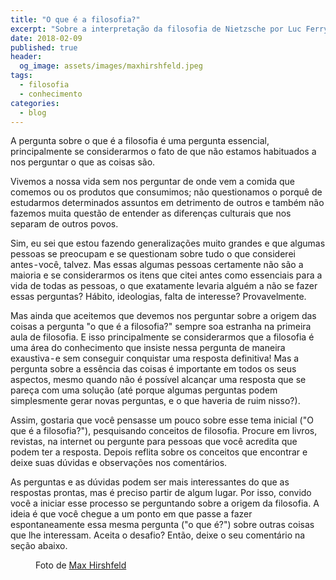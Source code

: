 ```yaml
---
title: "O que é a filosofia?"
excerpt: "Sobre a interpretação da filosofia de Nietzsche por Luc Ferry."
date: 2018-02-09
published: true
header:
  og_image: assets/images/maxhirshfeld.jpeg
tags: 
  - filosofia
  - conhecimento
categories:
  - blog
---
```


A pergunta sobre o que é a filosofia é uma pergunta essencial, principalmente se considerarmos o fato de que não estamos habituados a nos perguntar o que as coisas são.

Vivemos a nossa vida sem nos perguntar de onde vem a comida que comemos ou os produtos que consumimos; não questionamos o porquê de estudarmos determinados assuntos em detrimento de outros e também não fazemos muita questão de entender as diferenças culturais que nos separam de outros povos.

Sim, eu sei que estou fazendo generalizações muito grandes e que algumas pessoas se preocupam e se questionam sobre tudo o que considerei antes - você, talvez. Mas essas algumas pessoas certamente não são a maioria e se considerarmos os itens que citei antes como essenciais para a vida de todas as pessoas, o que exatamente levaria alguém a não se fazer essas perguntas?
Hábito, ideologias, falta de interesse? Provavelmente.

Mas ainda que aceitemos que devemos nos perguntar sobre a origem das coisas a pergunta "o que é a filosofia?" sempre soa estranha na primeira aula de filosofia. E isso principalmente se considerarmos que a filosofia é uma área do conhecimento que insiste nessa pergunta de maneira exaustiva - e sem conseguir conquistar uma resposta definitiva!
Mas a pergunta sobre a essência das coisas é importante em todos os seus aspectos, mesmo quando não é possível alcançar uma resposta que se pareça com uma solução (até porque algumas perguntas podem simplesmente gerar novas perguntas, e o que haveria de ruim nisso?).

Assim, gostaria que você pensasse um pouco sobre esse tema inicial ("O que é a filosofia?"), pesquisando conceitos de filosofia. Procure em livros, revistas, na internet ou pergunte para pessoas que você acredita que podem ter a resposta. Depois reflita sobre os conceitos que encontrar e deixe suas dúvidas e observações nos comentários.

As perguntas e as dúvidas podem ser mais interessantes do que as respostas prontas, mas é preciso partir de algum lugar. Por isso, convido você a iniciar esse processo se perguntando sobre a origem da filosofia. A ideia é que você chegue a um ponto em que passe a fazer espontaneamente essa mesma pergunta ("o que é?") sobre outras coisas que lhe interessam. Aceita o desafio? Então, deixe o seu comentário na seção abaixo.

<figure style="" class="align-center">
  <img src="{{ site.url }}{{ site.baseurl }}/assets/images/maxhirshfeld.jpeg" alt="">
  <figcaption>Foto de <a href="https://www.maxpix.com/SERIES/Looking-At-Looking/thumbs-caption">Max Hirshfeld</a></figcaption>
</figure>
